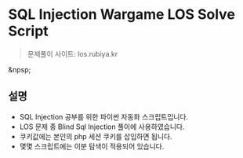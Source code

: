 # SQL Injection Wargame LOS Solve Script

> 문제풀이 사이트: los.rubiya.kr

&npsp;

## 설명

- SQL Injection 공부를 위한 파이썬 자동화 스크립트입니다.
- LOS 문제 중 Blind Sql Injection 풀이에 사용하였습니다.
- 쿠키값에는 본인의 php 세션 쿠키를 삽입하면 됩니다.
- 몇몇 스크립트에는 이분 탐색이 적용되어 있습니다.
